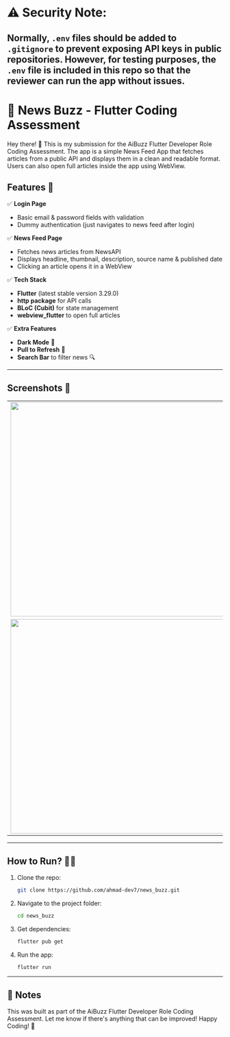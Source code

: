 # ⚠️ Security Note:

## Normally, `.env` files should be added to `.gitignore` to prevent exposing API keys in public repositories. However, for testing purposes, the `.env` file is included in this repo so that the reviewer can run the app without issues.

# 📰 News Buzz - Flutter Coding Assessment

Hey there! 👋
This is my submission for the AiBuzz Flutter Developer Role Coding Assessment. The app is a simple News Feed App that fetches articles from a public API and displays them in a clean and readable format. Users can also open full articles inside the app using WebView.

## Features 🚀

✅ **Login Page**

- Basic email & password fields with validation
- Dummy authentication (just navigates to news feed after login)

✅ **News Feed Page**

- Fetches news articles from NewsAPI
- Displays headline, thumbnail, description, source name & published date
- Clicking an article opens it in a WebView

✅ **Tech Stack**

- **Flutter** (latest stable version 3.29.0)
- **http package** for API calls
- **BLoC (Cubit)** for state management
- **webview_flutter** to open full articles

✅ **Extra Features**

- **Dark Mode** 🌙
- **Pull to Refresh** 🔄
- **Search Bar** to filter news 🔍

---

## Screenshots 📸

<table>
    <tr>
        <td><img src="https://github.com/user-attachments/assets/6e032b16-de18-4a8b-852e-e29f9754619e" height="500">
        </td>
         <td><img src="https://github.com/user-attachments/assets/779225ff-f889-447d-8a06-70db990eba7b" height="500">
        </td>
        <td><img src="https://github.com/user-attachments/assets/382a6573-9316-4466-a902-4cd303320d5e" height="500">
        </td>
    </tr>   
    <tr>
        </td>
        <td><img src="https://github.com/user-attachments/assets/82683d00-ac51-40fe-b359-5903ed2fbf79" height="500">
        </td>
        <td><img src="https://github.com/user-attachments/assets/b4455acb-a5cc-4a52-b0f0-d25238449d42" height="500">
        </td>
        <td><img src="https://github.com/user-attachments/assets/224cb3c3-d99e-440e-84ee-a9bdf36ba5ab" height="500">
    </tr>
</table>

---

## How to Run? 🏃‍♂️

1. Clone the repo:
   ```sh
   git clone https://github.com/ahmad-dev7/news_buzz.git
   ```
2. Navigate to the project folder:
   ```sh
   cd news_buzz
   ```
3. Get dependencies:
   ```sh
   flutter pub get
   ```
4. Run the app:
   ```sh
   flutter run
   ```

---

## 📝 Notes

This was built as part of the AiBuzz Flutter Developer Role Coding Assessment. Let me know if there's anything that can be improved!
Happy Coding! 🚀
